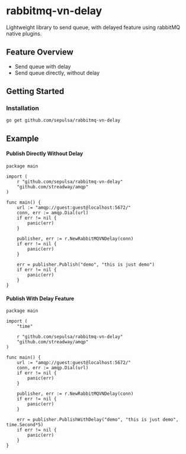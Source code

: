 # rabbitmq-vn-delay

Lightweight library to send queue, with delayed feature using rabbitMQ native plugins.

## Feature Overview

-   Send queue with delay
-   Send queue directly, without delay

## Getting Started

### Installation

    go get github.com/sepulsa/rabbitmq-vn-delay

## Example

#### Publish Directly Without Delay

    package main

    import (
    	r "github.com/sepulsa/rabbitmq-vn-delay"
    	"github.com/streadway/amqp"
    )

    func main() {
    	url := "amqp://guest:guest@localhost:5672/"
    	conn, err := amqp.Dial(url)
    	if err != nil {
    		panic(err)
    	}

    	publisher, err := r.NewRabbitMQVNDelay(conn)
    	if err != nil {
    		panic(err)
    	}

    	err = publisher.Publish("demo", "this is just demo")
    	if err != nil {
    		panic(err)
    	}
    }

#### Publish With Delay Feature

    package main

    import (
    	"time"

    	r "github.com/sepulsa/rabbitmq-vn-delay"
    	"github.com/streadway/amqp"
    )

    func main() {
    	url := "amqp://guest:guest@localhost:5672/"
    	conn, err := amqp.Dial(url)
    	if err != nil {
    		panic(err)
    	}

    	publisher, err := r.NewRabbitMQVNDelay(conn)
    	if err != nil {
    		panic(err)
    	}

    	err = publisher.PublishWithDelay("demo", "this is just demo", time.Second*5)
    	if err != nil {
    		panic(err)
    	}
    }
